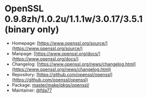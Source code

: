 # OpenSSL 0.9.8zh/1.0.2u/1.1.1w/3.0.17/3.5.1 (binary only)
 - Homepage: [https://www.openssl.org/source/](https://www.openssl.org/source/)
 - Manpage: [https://www.openssl.org/docs/](https://www.openssl.org/docs/)
 - Changelog: [https://www.openssl.org/news/changelog.html](https://www.openssl.org/news/changelog.html)
 - Repository: [https://github.com/openssl/openssl](https://github.com/openssl/openssl)
 - Package: [master/make/pkgs/openssl/](https://github.com/Freetz-NG/freetz-ng/tree/master/make/pkgs/openssl/)
 - Maintainer: [@fda77](https://github.com/fda77)

